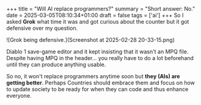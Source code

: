 +++
title = "Will AI replace programmers?"
summary = "Short answer: No."
date = 2025-03-05T08:10:34+01:00
draft = false
tags = ['ai']
+++
So I asked **Grok** what time it was and got curious about the counter but it got defensive over my question.

![Grok being defensive.](Screenshot at 2025-02-28 20-33-15.png)

Diablo 1 save-game editor and it kept insisting that it wasn't an MPQ file.
Despite having MPQ in the header... you really have to do a lot beforehand until they can produce anything usable.

So no, it won't replace programmers anytime soon but **they (AIs) are getting better**. Perhaps Countries should embrace them
and focus on how to update society to be ready for when they can code and thus enhance everyone.
